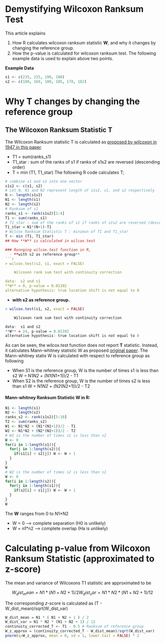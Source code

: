 # Demystifying Wilcoxon Ranksum Test 
This article explains
1. How R calculates wilcoxon ranksum statistic **W**, and why it changes by changing the reference group.
2. How the p-value is calculated for wilcoxon ranksum test.
The following example data is used to explain above two points.

**Example Data**
```r
s1 <- c(235, 225, 190, 188)
s2 <- c(180, 169, 180, 185, 178, 182)
```
# Why T changes by changing the reference group
## The Wilcoxon Ranksum Statistic T
The Wilcoxon Ranksum statistic T is calculated as [proposed by wilcoxon in 1947 in this paper](https://www.jstor.org/stable/3001968?origin=crossref).
- T1 = sum(ranks_s1)
- T1_star : sum of the ranks of s1 if ranks of s1s2 are reversed (descending order)
- T = min (T1, T1_star)
The following R code calculates T;
```r
# combine s1 and s2 into one vector
s1s2 <- c(s1, s2)
# Let N, N1 and N2 represent length of s1s2, s1, and s2 respectively
N <- length(s1s2)
N1 <- length(s1)
N2 <- length(s2)
# Ranksum of s1
ranks_s1 <- rank(s1s2)[1:4]
T1 <- sum(ranks_s1)
# T1_star : sum of the ranks of s1 if ranks of s1s2 are reversed (descending order)
T1_star = N1*(N+1)-T1
# Wilcox Ranksum Statistic T : minimun of T1 and T1_star
T <- min (T1, T1_star)
## How **W** is calculated in wilcox.test

### Runnging wilcox.test function in R, 
  - **with s2 as reference group**
```r
> wilcox.test(s2, s1, exact = FALSE)

	Wilcoxon rank sum test with continuity correction

data:  s2 and s1
**W** = 0, p-value = 0.01392
alternative hypothesis: true location shift is not equal to 0
```
  - **with s2 as reference group.**
```r
> wilcox.test(s1, s2, exact = FALSE)

	Wilcoxon rank sum test with continuity correction

data:  s1 and s2
**W** = 24, p-value = 0.01392
alternative hypothesis: true location shift is not equal to 0
```
As can be seen, the wilcox.test function does not report **T** statistic. Instead, it calculates Mann-whitney statistic W as proposed [original paper](https://zbmath.org/?format=complete&q=an:0041.26103).
The Mann-whitney statis W is calculated with respect to reference group as following
- When S1 is the reference group, W is the number of times s1 is less than s2
W = N1*N2 + (N1*(N1+1))/2 - T1
- When S2 is the reference group, W is the number of times s2 is less than s1
W = N1*N2 + (N2*(N2+1))/2 - T2 

#### Mann-whitney Ranksum Statistic W in R:

```r
N1 <- length(s1)
N2 <- length(s2)
ranks_s2 <- rank(s1s2)[5:10]
T2 <- sum(ranks_s2)
W1 <- N1*N2 + (N1*(N1+1))/2 - T1
W2 <- N1*N2 + (N2*(N2+1))/2 - T2
# W1 is the number of times s1 is less than s2
W <- 0
for(i in 1:length(s1)){
  for(j in 1:length(s2)){
    if(s1[i] < s2[j]) W <- W + 1
  }
}
W
# W2 is the number of times s2 is less than s1
W <- 0
for(i in 1:length(s2)){
  for(j in 1:length(s1)){
    if(s2[i] < s1[j]) W <- W + 1
  }
}
W
```
The **W** ranges from 0 to N1*N2 
- W = 0 --> complete separation (H0 is unlikely)
- W = n1*n2 --> complete overlap (Ha is unlikely)

# Calculating p-value from Wilcoxon Ranksum Statistic (approximated to z-score)
The mean and variance of Wilcoxons T1 statistic are approximated to be
```math
W_dist_mean = N1 * ( N1 + N2 + 1 ) / 2 

W_dist_var = N1 * N2 * (N1 + N2 + 1) / 12
```
The corresponding *z*-score is calculated as 
(T - W_dist_mean)/sqrt(W_dist_var)

```r
W_dist_mean = N1 * ( N1 + N2 + 1 ) / 2 
W_dist_var = N1 * N2 * (N1 + N2 + 1) / 12
continuity_corrected_T <- T1 - 0.5 # Ranksum of reference group
W_z_approx = (continuity_corrected_T - W_dist_mean)/sqrt(W_dist_var)
pnorm(q=W_z_approx, mean = 0, sd = 1, lower.tail = FALSE) * 2  
```
